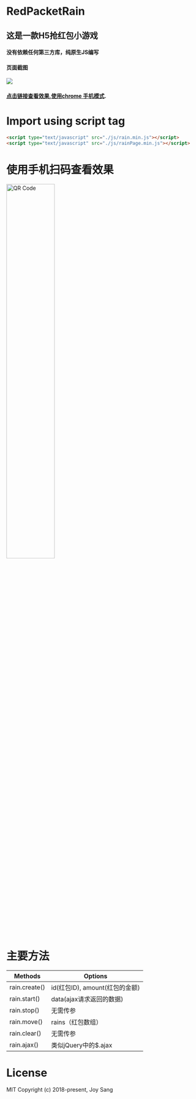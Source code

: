 # RedPacketRain

 ## 这是一款H5抢红包小游戏
 #### 没有依赖任何第三方库，纯原生JS编写
 #### 页面截图
  
 ![](https://user-gold-cdn.xitu.io/2018/5/24/1639115037cc79ce?w=518&h=941&f=gif&s=5112309)
 
 #### [点击链接查看效果,使用chrome 手机模式](http://p7qf6rbrj.bkt.clouddn.com/RedPacketRain.html).

# Import using script tag

```HTML
<script type="text/javascript" src="./js/rain.min.js"></script>
<script type="text/javascript" src="./js/rainPage.min.js"></script>
```

# 使用手机扫码查看效果

<img src="http://p7qf6rbrj.bkt.clouddn.com/qrcode.png" width = "50%" height = "50%" alt="QR Code" />

# 主要方法

| Methods | Options |
| ---- | ----|
| rain.create() |  id(红包ID), amount(红包的金额) |
| rain.start()  |  data(ajax请求返回的数据) |
| rain.stop()   |  无需传参|
| rain.move()   |  rains（红包数组）|
| rain.clear()  |  无需传参 |
| rain.ajax()   |  类似jQuery中的$.ajax |
    
# License
MIT 
Copyright (c) 2018-present, Joy Sang
